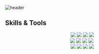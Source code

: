 ![header](https://capsule-render.vercel.app/api?type=waving&color=gradient&height=300&section=header&text=Hola!%20Seungjun's%20GitHub%20)

<h2 tabindex="-1" class="heading-element" dir="auto">Skills & Tools</h2>

<div align="center">
  <img src="https://img.shields.io/badge/Java-707070?style=flat-square&logo=Java&logoColor=white"/>
  <img src="https://img.shields.io/badge/Spring-707070?style=flat-square&logo=Spring&logoColor=white"/>
  <img src="https://img.shields.io/badge/Spring JPA-707070?style=flat-square&logo=Spring-JPA&logoColor=white"/>
  <img src="https://img.shields.io/badge/Spring Security-707070?style=flat-square&logo=springsecurity&logoColor=white"/>
  
</div>

<div align="center">
  <img src="https://img.shields.io/badge/Dart-707070?style=flat-square&logo=Dart&logoColor=white"/>
  <img src="https://img.shields.io/badge/flutter-707070?style=flat-square&logo=flutter&logoColor=white"/>
  <img src="https://img.shields.io/badge/postgresql-707070?style=flat-square&logo=postgresql&logoColor=white"/>
  <img src="https://img.shields.io/badge/Docker-707070?style=flat-square&logo=Docker&logoColor=white"/>&nbsp;
</div>

<div align="center">
  <img src="https://img.shields.io/badge/macos-000000?style=flat-square&logo=macos&logoColor=white"/>
  <img src="https://img.shields.io/badge/intellijidea-000000?style=flat-square&logo=intellijidea&logoColor=white"/>
  <img src="https://img.shields.io/badge/github-000000?style=flat-square&logo=github&logoColor=white"/>
  <img src="https://img.shields.io/badge/notion-000000?style=flat-square&logo=notion&logoColor=white"/>
</div>








<!--
**ZeroZoa/ZeroZoa** is a ✨ _special_ ✨ repository because its `README.md` (this file) appears on your GitHub profile.

Here are some ideas to get you started:

- 🔭 I’m currently working on ...
- 🌱 I’m currently learning ...
- 👯 I’m looking to collaborate on ...
- 🤔 I’m looking for help with ...
- 💬 Ask me about ...
- 📫 How to reach me: ...
- 😄 Pronouns: ...
- ⚡ Fun fact: ...
-->
